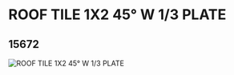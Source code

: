 # ROOF TILE 1X2 45° W 1/3 PLATE
## 15672
![ROOF TILE 1X2 45° W 1/3 PLATE](https://lc-www-live-s.legocdn.com/media/bricks/5/2/6053011.jpg)
